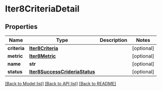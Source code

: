 # Iter8CriteriaDetail

## Properties
Name | Type | Description | Notes
------------ | ------------- | ------------- | -------------
**criteria** | [**Iter8Criteria**](Iter8Criteria.md) |  | [optional] 
**metric** | [**Iter8Metric**](Iter8Metric.md) |  | [optional] 
**name** | **str** |  | [optional] 
**status** | [**Iter8SuccessCrideriaStatus**](Iter8SuccessCrideriaStatus.md) |  | [optional] 

[[Back to Model list]](../README.md#documentation-for-models) [[Back to API list]](../README.md#documentation-for-api-endpoints) [[Back to README]](../README.md)

